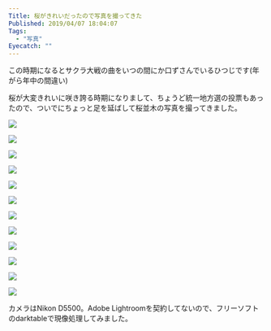 ```yaml
---
Title: 桜がきれいだったので写真を撮ってきた
Published: 2019/04/07 18:04:07
Tags:
  - "写真"
Eyecatch: ""
---
```

この時期になるとサクラ大戦の曲をいつの間にか口ずさんでいるひつじです(年がら年中の間違い)  

<?# OEmbed "https://www.youtube.com/watch?v=gqxN7Y_HAb8" /?>

桜が大変きれいに咲き誇る時期になりまして、ちょうど統一地方選の投票もあったので、ついでにちょっと足を延ばして桜並木の写真を撮ってきました。  





![](20190407144554.jpg) 

![](20190407144746.jpg) 

![](20190407144843.jpg) 

![](20190407144919.jpg) 

![](20190407144938.jpg) 

![](20190407145201.jpg) 

![](20190407145241.jpg) 

![](20190407145335.jpg) 

![](20190407145335.jpg) 

![](20190407145557.jpg) 

![](20190407150544.jpg) 

![](20190407150019.jpg) 

カメラはNikon D5500。Adobe Lightroomを契約してないので、フリーソフトのdarktableで現像処理してみました。  

<?# OEmbed "https://www.darktable.org/" /?>

